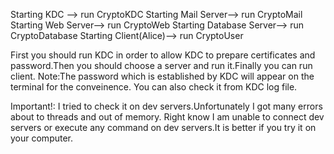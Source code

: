 Starting KDC --> run CryptoKDC
Starting Mail Server--> run CryptoMail
Starting Web Server--> run CryptoWeb
Starting Database Server--> run CryptoDatabase
Starting Client(Alice)--> run CryptoUser

First you should run KDC in order to allow KDC to prepare certificates and password.Then you should choose a server
and run it.Finally you can run client.
Note:The password which is established by KDC will appear on the terminal for the conveinence. You can also check it
from KDC log file. 

Important!: I tried to check it on dev servers.Unfortunately I got many errors about to threads and out of memory.
Right know I am unable to connect dev servers or execute any command on dev servers.It is better if you try it on
your computer.